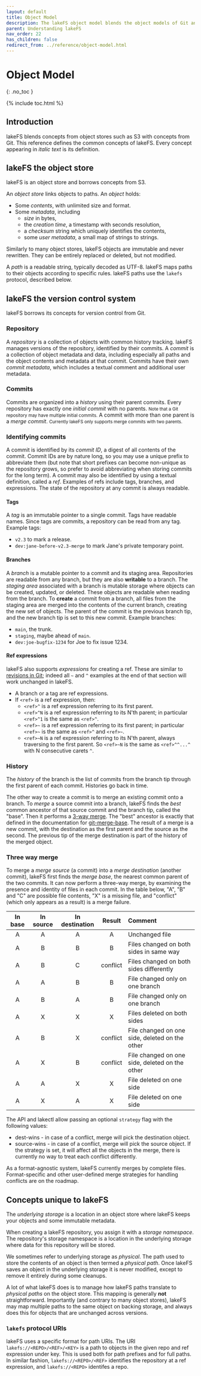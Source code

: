 ```yaml
---
layout: default
title: Object Model 
description: The lakeFS object model blends the object models of Git and of object stores such as S3. Read this page to learn more.
parent: Understanding lakeFS
nav_order: 22
has_children: false
redirect_from: ../reference/object-model.html
---
```


# Object Model
{: .no_toc }

{% include toc.html %}

## Introduction

lakeFS blends concepts from object stores such as S3 with concepts from Git. This reference
defines the common concepts of lakeFS. Every concept appearing in _italic text_ is its
definition.

## lakeFS the object store

lakeFS is an object store and borrows concepts from S3.

An _object store_ links objects to paths. An _object_ holds:

* Some _contents_, with unlimited size and format.
* Some _metadata_, including
  + _size_ in bytes,
  + the _creation time_, a timestamp with seconds resolution,
  + a _checksum_ string which uniquely identifies the contents,
  + some _user metadata_, a small map of strings to strings.

Similarly to many object stores, lakeFS objects are immutable and never rewritten. They can
be entirely replaced or deleted, but not modified.

A _path_ is a readable string, typically decoded as UTF-8. lakeFS maps paths to their objects
according to specific rules. lakeFS paths use the `lakefs` protocol, described below.

## lakeFS the version control system

lakeFS borrows its concepts for version control from Git.

### Repository

A _repository_ is a collection of objects with common history tracking. lakeFS manages
versions of the repository, identified by their commits. A _commit_ is a collection of object
metadata and data, including especially all paths and the object contents and metadata at that
commit. Commits have their own _commit metadata_, which includes a textual comment and
additional user metadata.

### Commits

Commits are organized into a _history_ using their parent commits. Every repository has
exactly one _initial commit_ with no parents. <span style="font-size: smaller">Note that a
Git repository may have multiple initial commits.</span> A commit with more than one parent is
a _merge commit_. <span style="font-size: smaller"> Currently lakeFS only supports merge
commits with two parents.</span>

### Identifying commits

A commit is identified by its _commit ID_, a digest of all contents of the commit. Commit IDs
are by nature long, so you may use a unique prefix to abbreviate them (but note that short
prefixes can become non-unique as the repository grows, so prefer to avoid abbreviating when
storing commits for the long term). A commit may also be identified by using a textual
definition, called a _ref_. Examples of refs include tags, branches, and expressions. The
state of the repository at any commit is always readable.

#### Tags

A _tag_ is an immutable pointer to a single commit. Tags have readable names. Since tags
are commits, a repository can be read from any tag. Example tags:

* `v2.3` to mark a release.
* `dev:jane-before-v2.3-merge` to mark Jane's private temporary point.

#### Branches

A _branch_ is a mutable pointer to a commit and its staging area. Repositories are readable
from any branch, but they are also **writable** to a branch. The _staging area_ associated
with a branch is mutable storage where objects can be created, updated, or deleted. These
objects are readable when reading from the branch. To **create** a commit from a branch, all
files from the staging area are merged into the contents of the current branch, creating the
new set of objects. The parent of the commit is the previous branch tip, and the new branch
tip is set to this new commit. Example branches:

* `main`, the trunk.
* `staging`, maybe ahead of `main`.
* `dev:joe-bugfix-1234` for Joe to fix issue 1234.

#### Ref expressions

lakeFS also supports _expressions_ for creating a ref. These are similar to [revisions in
Git](https://git-scm.com/docs/gitrevisions#_specifying_revisions); indeed all `~` and `^`
examples at the end of that section will work unchanged in lakeFS.

* A branch or a tag are ref expressions.
* If `<ref>` is a ref expression, then:
  + `<ref>^` is a ref expression referring to its first parent.
  + `<ref>^N` is a ref expression referring to its N'th parent; in particular `<ref>^1` is the
    same as `<ref>^`.
  + `<ref>~` is a ref expression referring to its first parent; in particular `<ref>~` is the
    same as `<ref>^` and `<ref>~`.
  + `<ref>~N` is a ref expression referring to its N'th parent, always traversing to the first
    parent.  So `<ref>~N` is the same as `<ref>^^...^` with N consecutive carets `^`.

### History

The _history_ of the branch is the list of commits from the branch tip through the first
parent of each commit. Histories go back in time.

The other way to create a commit is to merge an existing commit onto a branch. To _merge_ a
source commit into a branch, lakeFS finds the _best_ common ancestor of that source commit and
the branch tip, called the "base". Then it performs a [3-way merge](#three-way-merge). The
"best" ancestor is exactly that defined in the documentation for
[git-merge-base](https://git-scm.com/docs/git-merge-base#_description). The result of a merge
is a new commit, with the destination as the first parent and the source as the second. The previous tip of the merge destination is part of the history of the merged object.

### Three way merge

To merge a _merge source_ (a commit) into a _merge destination_ (another commit), lakeFS first
finds the _merge base_, the nearest common parent of the two commits. It can now perform a
three-way merge, by examining the presence and identity of files in each commit. In the table
below, "A", "B" and "C" are possible file contents, "X" is a missing file, and "conflict"
(which only appears as a result) is a merge failure.

| **In base** | **In source** | **In destination** | **Result** | **Comment**                                    |
| :---:       | :---:         | :---:              | :---:      | :---                                           |
| A           | A             | A                  | A          | Unchanged file                                 |
| A           | B             | B                  | B          | Files changed on both sides in same way        |
| A           | B             | C                  | conflict   | Files changed on both sides differently        |
| A           | A             | B                  | B          | File changed only on one branch                |
| A           | B             | A                  | B          | File changed only on one branch                |
| A           | X             | X                  | X          | Files deleted on both sides                    |
| A           | B             | X                  | conflict   | File changed on one side, deleted on the other |
| A           | X             | B                  | conflict   | File changed on one side, deleted on the other |
| A           | A             | X                  | X          | File deleted on one side                       |
| A           | X             | A                  | X          | File deleted on one side                       |

The API and lakectl allow passing an optional `strategy` flag with the following values: 
- dest-wins - in case of a conflict, merge will pick the destination object.
- source-wins - in case of a conflict, merge will pick the source object.
If the strategy is set, it will affect all the objects in the merge, there is currently no way to treat each conflict differently.

As a format-agnostic system, lakeFS currently merges by complete files. Format-specific and
other user-defined merge strategies for handling conflicts are on the roadmap.

## Concepts unique to lakeFS
The _underlying storage_ is a location in an object store where lakeFS keeps your objects and some immutable metadata.

When creating a lakeFS repository, you assign it with a _storage namespace_. The repository's
storage namespace is a location in the underlying storage where data for this repository
will be stored.

We sometimes refer to underlying storage as _physical_. The path used to store the contents of an object is then termed a _physical path_.
Once lakeFS saves an object in the underlying storage it is never modified, except to remove it
entirely during some cleanups.


A lot of what lakeFS does is to manage how lakeFS paths translate to _physical paths_ on the
object store. This mapping is generally **not** straightforward. Importantly (and contrary to
many object stores), lakeFS may map multiple paths to the same object on backing storage, and
always does this for objects that are unchanged across versions.

### `lakefs` protocol URIs

lakeFS uses a specific format for path URIs. The URI `lakefs://<REPO>/<REF>/<KEY>` is a path
to objects in the given repo and ref expression under key. This is used both for path
prefixes and for full paths. In similar fashion, `lakefs://<REPO>/<REF>` identifies the
repository at a ref expression, and `lakefs://<REPO>` identifes a repo.
